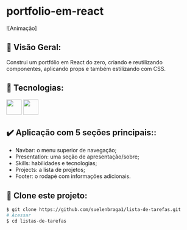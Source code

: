 # portfolio-em-react

![Animação]

## 🏁 Visão Geral:

Construi um portfólio em React do zero, criando e reutilizando componentes, aplicando props e também estilizando com CSS.


## 🚀 Tecnologias:

 <img src="https://cdn.jsdelivr.net/gh/devicons/devicon@latest/icons/react/react-original.svg" width="40" height="40"/> <img src="https://cdn.jsdelivr.net/gh/devicons/devicon@latest/icons/css3/css3-plain.svg" width="40" height="40"/>

## ✔️ Aplicação com 5 seções principais:: 

- Navbar: o menu superior de navegação;
- Presentation: uma seção de apresentação/sobre;
- Skills: habilidades e tecnologias;
- Projects: a lista de projetos;
- Footer: o rodapé com informações adicionais.

## 👯 Clone este projeto:

```bash
$ git clone https://github.com/suelenbraga1/lista-de-tarefas.git
# Acessar
$ cd listas-de-tarefas

